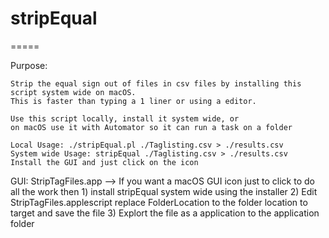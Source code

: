 # stripEqual
=====

Purpose: 

	Strip the equal sign out of files in csv files by installing this script system wide on macOS.
	This is faster than typing a 1 liner or using a editor.

	Use this script locally, install it system wide, or 
    on macOS use it with Automator so it can run a task on a folder

	Local Usage: ./stripEqual.pl ./Taglisting.csv > ./results.csv
 	System wide Usage: stripEqual ./Taglisting.csv > ./results.csv
	Install the GUI and just click on the icon


GUI: StripTagFiles.app --> If you want a macOS GUI icon just to click to do all the work then 
	1) install stripEqual system wide using the installer
	2) Edit StripTagFiles.applescript replace FolderLocation to the folder location to target and save the file
	3) Explort the file as a application to the application folder
    